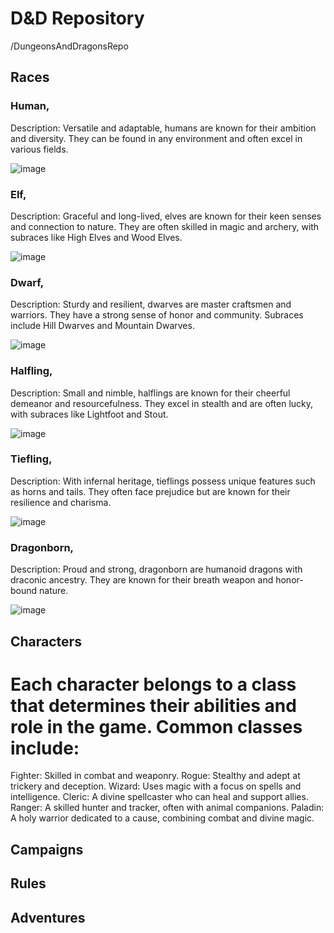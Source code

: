 # D&D Repository 
/DungeonsAndDragonsRepo
## Races
 ### Human,
 Description: Versatile and adaptable, humans are known for their ambition and diversity. They can be found in any environment and often excel in various fields.
 
  ![image](https://github.com/user-attachments/assets/6663b29f-b7a4-4b76-9f3c-7558b526cada)


 ### Elf,
 Description: Graceful and long-lived, elves are known for their keen senses and connection to nature. They are often skilled in magic and archery, with subraces like High Elves and Wood Elves.
 
 ![image](https://github.com/user-attachments/assets/e71312ff-56af-493a-b579-53d592b57a98)

### Dwarf,
Description: Sturdy and resilient, dwarves are master craftsmen and warriors. They have a strong sense of honor and community. Subraces include Hill Dwarves and Mountain Dwarves.

![image](https://github.com/user-attachments/assets/8b70cbdf-cf75-4eb8-a8d1-5f6bc3e9c8a7)

### Halfling,
Description: Small and nimble, halflings are known for their cheerful demeanor and resourcefulness. They excel in stealth and are often lucky, with subraces like Lightfoot and Stout.

![image](https://github.com/user-attachments/assets/7b48d2f4-e8cb-4701-8367-0423f0a3e0c9)

 ### Tiefling,
 Description: With infernal heritage, tieflings possess unique features such as horns and tails. They often face prejudice but are known for their resilience and charisma.

 ![image](https://github.com/user-attachments/assets/7ee4f856-8c6d-4044-a9c1-ddf11bf35fcf)

### Dragonborn,
Description: Proud and strong, dragonborn are humanoid dragons with draconic ancestry. They are known for their breath weapon and honor-bound nature.

![image](https://github.com/user-attachments/assets/b095c852-e992-4908-a19c-7b62ed170351)


   ## Characters
   # Each character belongs to a class that determines their abilities and role in the game. Common classes include:

 Fighter: Skilled in combat and weaponry.
 Rogue: Stealthy and adept at trickery and deception.
 Wizard: Uses magic with a focus on spells and intelligence.
 Cleric: A divine spellcaster who can heal and support allies.
 Ranger: A skilled hunter and tracker, often with animal companions.
 Paladin: A holy warrior dedicated to a cause, combining combat and divine magic.
   ## Campaigns
   ## Rules
   ## Adventures

   

